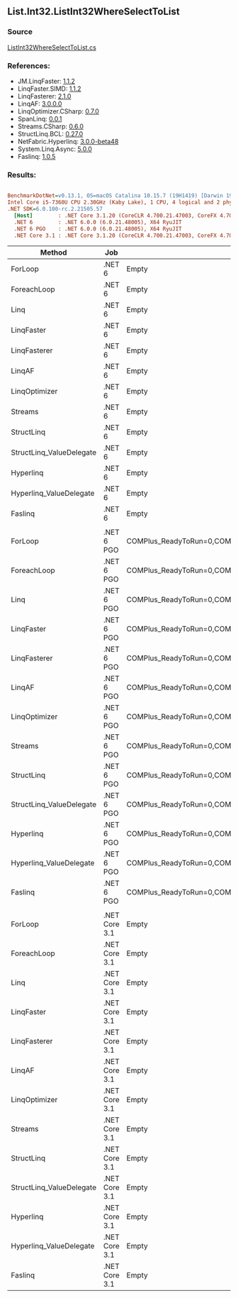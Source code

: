 ﻿## List.Int32.ListInt32WhereSelectToList

### Source
[ListInt32WhereSelectToList.cs](../LinqBenchmarks/List/Int32/ListInt32WhereSelectToList.cs)

### References:
- JM.LinqFaster: [1.1.2](https://www.nuget.org/packages/JM.LinqFaster/1.1.2)
- LinqFaster.SIMD: [1.1.2](https://www.nuget.org/packages/LinqFaster.SIMD/1.0.3)
- LinqFasterer: [2.1.0](https://www.nuget.org/packages/LinqFasterer/2.1.0)
- LinqAF: [3.0.0.0](https://www.nuget.org/packages/LinqAF/3.0.0.0)
- LinqOptimizer.CSharp: [0.7.0](https://www.nuget.org/packages/LinqOptimizer.CSharp/0.7.0)
- SpanLinq: [0.0.1](https://www.nuget.org/packages/SpanLinq/0.0.1)
- Streams.CSharp: [0.6.0](https://www.nuget.org/packages/Streams.CSharp/0.6.0)
- StructLinq.BCL: [0.27.0](https://www.nuget.org/packages/StructLinq/0.27.0)
- NetFabric.Hyperlinq: [3.0.0-beta48](https://www.nuget.org/packages/NetFabric.Hyperlinq/3.0.0-beta48)
- System.Linq.Async: [5.0.0](https://www.nuget.org/packages/System.Linq.Async/5.0.0)
- Faslinq: [1.0.5](https://www.nuget.org/packages/Faslinq/1.0.5)

### Results:
``` ini

BenchmarkDotNet=v0.13.1, OS=macOS Catalina 10.15.7 (19H1419) [Darwin 19.6.0]
Intel Core i5-7360U CPU 2.30GHz (Kaby Lake), 1 CPU, 4 logical and 2 physical cores
.NET SDK=6.0.100-rc.2.21505.57
  [Host]        : .NET Core 3.1.20 (CoreCLR 4.700.21.47003, CoreFX 4.700.21.47101), X64 RyuJIT
  .NET 6        : .NET 6.0.0 (6.0.21.48005), X64 RyuJIT
  .NET 6 PGO    : .NET 6.0.0 (6.0.21.48005), X64 RyuJIT
  .NET Core 3.1 : .NET Core 3.1.20 (CoreCLR 4.700.21.47003, CoreFX 4.700.21.47101), X64 RyuJIT


```
|                   Method |           Job |                                                   EnvironmentVariables |       Runtime | Count |       Mean |    Error |   StdDev |        Ratio | RatioSD |  Gen 0 | Allocated |
|------------------------- |-------------- |----------------------------------------------------------------------- |-------------- |------ |-----------:|---------:|---------:|-------------:|--------:|-------:|----------:|
|                  ForLoop |        .NET 6 |                                                                  Empty |      .NET 6.0 |   100 |   309.9 ns |  2.68 ns |  2.38 ns |     baseline |         | 0.3095 |     648 B |
|              ForeachLoop |        .NET 6 |                                                                  Empty |      .NET 6.0 |   100 |   334.6 ns |  2.26 ns |  2.11 ns | 1.08x slower |   0.01x | 0.3095 |     648 B |
|                     Linq |        .NET 6 |                                                                  Empty |      .NET 6.0 |   100 |   606.0 ns |  3.14 ns |  2.78 ns | 1.96x slower |   0.02x | 0.3824 |     800 B |
|               LinqFaster |        .NET 6 |                                                                  Empty |      .NET 6.0 |   100 |   569.6 ns |  3.88 ns |  3.44 ns | 1.84x slower |   0.02x | 0.4396 |     920 B |
|             LinqFasterer |        .NET 6 |                                                                  Empty |      .NET 6.0 |   100 |   549.7 ns |  1.66 ns |  1.29 ns | 1.77x slower |   0.01x | 0.5617 |   1,176 B |
|                   LinqAF |        .NET 6 |                                                                  Empty |      .NET 6.0 |   100 | 1,298.5 ns |  9.65 ns |  8.55 ns | 4.19x slower |   0.04x | 0.3090 |     648 B |
|            LinqOptimizer |        .NET 6 |                                                                  Empty |      .NET 6.0 |   100 | 2,527.8 ns | 25.39 ns | 23.75 ns | 8.16x slower |   0.10x | 4.2801 |   8,962 B |
|                  Streams |        .NET 6 |                                                                  Empty |      .NET 6.0 |   100 | 1,431.0 ns | 10.62 ns |  9.42 ns | 4.62x slower |   0.04x | 0.5684 |   1,192 B |
|               StructLinq |        .NET 6 |                                                                  Empty |      .NET 6.0 |   100 |   578.6 ns | 10.49 ns | 14.36 ns | 1.86x slower |   0.06x | 0.1755 |     368 B |
| StructLinq_ValueDelegate |        .NET 6 |                                                                  Empty |      .NET 6.0 |   100 |   341.6 ns |  6.64 ns |  8.63 ns | 1.12x slower |   0.03x | 0.1297 |     272 B |
|                Hyperlinq |        .NET 6 |                                                                  Empty |      .NET 6.0 |   100 |   658.5 ns |  5.41 ns |  4.52 ns | 2.12x slower |   0.02x | 0.1297 |     272 B |
|  Hyperlinq_ValueDelegate |        .NET 6 |                                                                  Empty |      .NET 6.0 |   100 |   451.5 ns |  3.81 ns |  3.56 ns | 1.46x slower |   0.01x | 0.1297 |     272 B |
|                  Faslinq |        .NET 6 |                                                                  Empty |      .NET 6.0 |   100 |   534.7 ns |  3.18 ns |  2.65 ns | 1.72x slower |   0.02x | 0.3090 |     648 B |
|                          |               |                                                                        |               |       |            |          |          |              |         |        |           |
|                  ForLoop |    .NET 6 PGO | COMPlus_ReadyToRun=0,COMPlus_TC_QuickJitForLoops=1,COMPlus_TieredPGO=1 |      .NET 6.0 |   100 |   327.8 ns |  2.52 ns |  2.35 ns |     baseline |         | 0.3095 |     648 B |
|              ForeachLoop |    .NET 6 PGO | COMPlus_ReadyToRun=0,COMPlus_TC_QuickJitForLoops=1,COMPlus_TieredPGO=1 |      .NET 6.0 |   100 |   324.6 ns |  2.67 ns |  2.37 ns | 1.01x faster |   0.01x | 0.3095 |     648 B |
|                     Linq |    .NET 6 PGO | COMPlus_ReadyToRun=0,COMPlus_TC_QuickJitForLoops=1,COMPlus_TieredPGO=1 |      .NET 6.0 |   100 |   548.2 ns |  4.54 ns |  4.03 ns | 1.67x slower |   0.01x | 0.3824 |     800 B |
|               LinqFaster |    .NET 6 PGO | COMPlus_ReadyToRun=0,COMPlus_TC_QuickJitForLoops=1,COMPlus_TieredPGO=1 |      .NET 6.0 |   100 |   542.2 ns |  5.16 ns |  4.82 ns | 1.65x slower |   0.02x | 0.4396 |     920 B |
|             LinqFasterer |    .NET 6 PGO | COMPlus_ReadyToRun=0,COMPlus_TC_QuickJitForLoops=1,COMPlus_TieredPGO=1 |      .NET 6.0 |   100 |   492.7 ns |  3.89 ns |  3.64 ns | 1.50x slower |   0.02x | 0.5617 |   1,176 B |
|                   LinqAF |    .NET 6 PGO | COMPlus_ReadyToRun=0,COMPlus_TC_QuickJitForLoops=1,COMPlus_TieredPGO=1 |      .NET 6.0 |   100 |   652.4 ns |  4.64 ns |  4.34 ns | 1.99x slower |   0.02x | 0.3090 |     648 B |
|            LinqOptimizer |    .NET 6 PGO | COMPlus_ReadyToRun=0,COMPlus_TC_QuickJitForLoops=1,COMPlus_TieredPGO=1 |      .NET 6.0 |   100 | 2,499.4 ns | 31.20 ns | 27.65 ns | 7.62x slower |   0.11x | 4.2801 |   8,962 B |
|                  Streams |    .NET 6 PGO | COMPlus_ReadyToRun=0,COMPlus_TC_QuickJitForLoops=1,COMPlus_TieredPGO=1 |      .NET 6.0 |   100 | 1,380.9 ns |  6.15 ns |  5.45 ns | 4.21x slower |   0.03x | 0.5684 |   1,192 B |
|               StructLinq |    .NET 6 PGO | COMPlus_ReadyToRun=0,COMPlus_TC_QuickJitForLoops=1,COMPlus_TieredPGO=1 |      .NET 6.0 |   100 |   574.2 ns |  2.89 ns |  2.41 ns | 1.75x slower |   0.01x | 0.1755 |     368 B |
| StructLinq_ValueDelegate |    .NET 6 PGO | COMPlus_ReadyToRun=0,COMPlus_TC_QuickJitForLoops=1,COMPlus_TieredPGO=1 |      .NET 6.0 |   100 |   330.1 ns |  2.43 ns |  2.03 ns | 1.01x slower |   0.01x | 0.1297 |     272 B |
|                Hyperlinq |    .NET 6 PGO | COMPlus_ReadyToRun=0,COMPlus_TC_QuickJitForLoops=1,COMPlus_TieredPGO=1 |      .NET 6.0 |   100 |   600.3 ns |  2.87 ns |  2.39 ns | 1.83x slower |   0.01x | 0.1297 |     272 B |
|  Hyperlinq_ValueDelegate |    .NET 6 PGO | COMPlus_ReadyToRun=0,COMPlus_TC_QuickJitForLoops=1,COMPlus_TieredPGO=1 |      .NET 6.0 |   100 |   385.3 ns |  4.37 ns |  3.65 ns | 1.18x slower |   0.01x | 0.1297 |     272 B |
|                  Faslinq |    .NET 6 PGO | COMPlus_ReadyToRun=0,COMPlus_TC_QuickJitForLoops=1,COMPlus_TieredPGO=1 |      .NET 6.0 |   100 |   473.8 ns |  3.14 ns |  2.78 ns | 1.45x slower |   0.01x | 0.3090 |     648 B |
|                          |               |                                                                        |               |       |            |          |          |              |         |        |           |
|                  ForLoop | .NET Core 3.1 |                                                                  Empty | .NET Core 3.1 |   100 |   345.8 ns |  2.37 ns |  2.10 ns |     baseline |         | 0.3095 |     648 B |
|              ForeachLoop | .NET Core 3.1 |                                                                  Empty | .NET Core 3.1 |   100 |   426.7 ns |  2.60 ns |  2.43 ns | 1.23x slower |   0.01x | 0.3095 |     648 B |
|                     Linq | .NET Core 3.1 |                                                                  Empty | .NET Core 3.1 |   100 |   621.0 ns |  1.50 ns |  1.17 ns | 1.79x slower |   0.01x | 0.3824 |     800 B |
|               LinqFaster | .NET Core 3.1 |                                                                  Empty | .NET Core 3.1 |   100 |   564.6 ns |  3.20 ns |  2.83 ns | 1.63x slower |   0.01x | 0.4396 |     920 B |
|             LinqFasterer | .NET Core 3.1 |                                                                  Empty | .NET Core 3.1 |   100 |   577.0 ns |  4.21 ns |  3.73 ns | 1.67x slower |   0.01x | 0.5617 |   1,176 B |
|                   LinqAF | .NET Core 3.1 |                                                                  Empty | .NET Core 3.1 |   100 | 1,619.2 ns |  6.56 ns |  5.82 ns | 4.68x slower |   0.02x | 0.3090 |     648 B |
|            LinqOptimizer | .NET Core 3.1 |                                                                  Empty | .NET Core 3.1 |   100 | 2,613.4 ns | 47.49 ns | 44.43 ns | 7.55x slower |   0.14x | 4.2953 |   8,992 B |
|                  Streams | .NET Core 3.1 |                                                                  Empty | .NET Core 3.1 |   100 | 1,436.2 ns | 18.54 ns | 15.48 ns | 4.15x slower |   0.04x | 0.5684 |   1,192 B |
|               StructLinq | .NET Core 3.1 |                                                                  Empty | .NET Core 3.1 |   100 |   957.3 ns |  6.40 ns |  5.68 ns | 2.77x slower |   0.02x | 0.1755 |     368 B |
| StructLinq_ValueDelegate | .NET Core 3.1 |                                                                  Empty | .NET Core 3.1 |   100 |   464.2 ns |  5.16 ns |  4.58 ns | 1.34x slower |   0.01x | 0.1297 |     272 B |
|                Hyperlinq | .NET Core 3.1 |                                                                  Empty | .NET Core 3.1 |   100 |   979.3 ns |  7.77 ns |  7.27 ns | 2.83x slower |   0.03x | 0.1297 |     272 B |
|  Hyperlinq_ValueDelegate | .NET Core 3.1 |                                                                  Empty | .NET Core 3.1 |   100 |   633.2 ns |  6.11 ns |  5.72 ns | 1.83x slower |   0.02x | 0.1297 |     272 B |
|                  Faslinq | .NET Core 3.1 |                                                                  Empty | .NET Core 3.1 |   100 |   575.0 ns |  2.76 ns |  2.59 ns | 1.66x slower |   0.01x | 0.3090 |     648 B |
